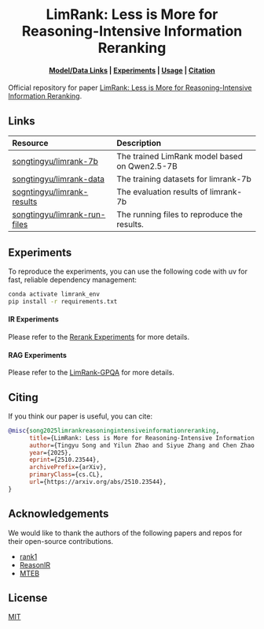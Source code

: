 <h1 align="center">LimRank: Less is More for Reasoning-Intensive Information Reranking</h1>

<h4 align="center">
    <p>
        <a href="#links">Model/Data Links</a> |
        <a href="#experiments">Experiments</a> |
        <a href="#usage">Usage</a> |
        <a href="#citing">Citation</a>
    <p>
</h4>

Official repository for paper [LimRank: Less is More for Reasoning-Intensive Information Reranking](https://arxiv.org/abs/2510.23544). 

## Links
| Resource | Description |
|:---------|:------------|
| [songtingyu/limrank-7b](https://huggingface.co/songtingyu/limrank) | The trained LimRank model based on Qwen2.5-7B |
| [songtingyu/limrank-data](https://huggingface.co/datasets/songtingyu/limrank-data) | The training datasets for limrank-7b  |
| [sogntingyu/limrank-results](https://huggingface.co/datasets/songtingyu/limrank-results) | The evaluation results of limrank-7b |
| [songtingyu/limrank-run-files](https://huggingface.co/datasets/songtingyu/limrank-run-files) | The running files to reproduce the results.  |


## Experiments
To reproduce the experiments, you can use the following code with uv for fast, reliable dependency management:

```bash
conda activate limrank_env
pip install -r requirements.txt
```

#### IR Experiments

Please refer to the [Rerank Experiments](./rerank-exps/README.md) for more details.

#### RAG Experiments

Please refer to the [LimRank-GPQA](./limrank-gpqa/README.md) for more details. 


## Citing
If you think our paper is useful, you can cite:

```bibtex
@misc{song2025limrankreasoningintensiveinformationreranking,
      title={LimRank: Less is More for Reasoning-Intensive Information Reranking}, 
      author={Tingyu Song and Yilun Zhao and Siyue Zhang and Chen Zhao and Arman Cohan},
      year={2025},
      eprint={2510.23544},
      archivePrefix={arXiv},
      primaryClass={cs.CL},
      url={https://arxiv.org/abs/2510.23544}, 
}
```

## Acknowledgements
We would like to thank the authors of the following papers and repos for their open-source contributions. 
* [rank1](https://github.com/orionw/rank1)
* [ReasonIR](https://github.com/facebookresearch/ReasonIR) 
* [MTEB](https://github.com/embeddings-benchmark/mteb)

## License
[MIT](LICENSE)
